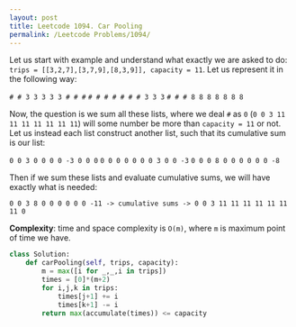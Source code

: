 ```yaml
---
layout: post
title: Leetcode 1094. Car Pooling
permalink: /Leetcode Problems/1094/
---
```


Let us start with example and understand what exactly we are asked to do:
`trips = [[3,2,7],[3,7,9],[8,3,9]], capacity = 11`. Let us represent it in the following way:

`# # 3 3 3 3 3 # # #`
`# # # # # # # 3 3 3`
`# # # 8 8 8 8 8 8 8`

Now, the question is we sum all these lists, where we deal `#` as `0` (`0 0 3 11 11 11 11 11 11 11`) will some number be more than `capacity = 11` or not. Let us instead each list construct another list, such that its cumulative sum is our list:

`0 0 3 0 0 0 0 -3 0 0 0`
`0 0 0 0 0 0 0 3 0 0 -3`
`0 0 0 8 0 0 0 0 0 0 -8`

Then if we sum these lists and evaluate cumulative sums, we will have exactly what is needed:

`0 0 3 8 0 0 0 0 0 0 -11 -> cumulative sums -> 0 0 3 11 11 11 11 11 11 11 0`

**Complexity**: time and space complexity is `O(m)`, where `m` is maximum point of time we have.

```python
class Solution:
    def carPooling(self, trips, capacity):
        m = max([i for _,_,i in trips])
        times = [0]*(m+2)
        for i,j,k in trips:
            times[j+1] += i
            times[k+1] -= i
        return max(accumulate(times)) <= capacity   
```